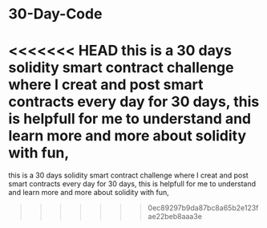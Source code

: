 # 30-Day-Code

<<<<<<< HEAD
this is a 30 days solidity smart contract challenge where I creat and post smart contracts every day for 30 days, this is helpfull for me to understand and learn more and more about solidity with fun,
=======
this is a 30 days solidity smart contract challenge where I creat and post smart contracts every day for 30 days, this is helpfull for me to understand and learn more and more about solidity with fun,
>>>>>>> 0ec89297b9da87bc8a65b2e123fae22beb8aaa3e
